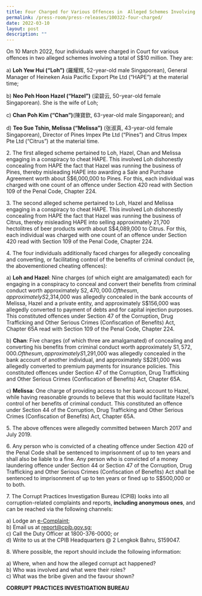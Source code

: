 ```yaml
---
title: Four Charged for Various Offences in  Alleged Schemes Involving S$10 Million
permalink: /press-room/press-releases/100322-four-charged/
date: 2022-03-10
layout: post
description: ""
---
```

On 10 March 2022, four individuals were charged in Court for various offences in two alleged schemes involving a total of S$10 million. They are: 

a)	 **Loh Yew Hui (“Loh”)** (羅耀辉, 52-year-old male Singaporean), General Manager of Heineken Asia Pacific Export Pte Ltd (“HAPE”) at the material time; <br>

b)	**Neo Peh Hoon Hazel (“Hazel”)** (梁碧云, 50-year-old female Singaporean). She is the wife of Loh;<br>

c)	**Chan Poh Kim (“Chan”)**(陳寶欽, 63-year-old male Singaporean); and<br>

d)	**Teo Sue Tshin, Melissa (“Melissa”)** (张淑真, 43-year-old female Singaporean), Director of Pines Impex Pte Ltd (“Pines”) and Citrus Impex Pte Ltd (“Citrus”) at the material time.

2\.	The first alleged scheme pertained to Loh, Hazel, Chan and Melissa engaging in a conspiracy to cheat HAPE. This involved Loh dishonestly concealing from HAPE the fact that Hazel was running the business of Pines, thereby misleading HAPE into awarding a Sale and Purchase Agreement worth about S$6,000,000 to Pines. For this, each individual was charged with one count of an offence under Section 420 read with Section 109 of the Penal Code, Chapter 224.

3\.	The second alleged scheme pertained to Loh, Hazel and Melissa engaging in a conspiracy to cheat HAPE. This involved Loh dishonestly concealing from HAPE the fact that Hazel was running the business of Citrus, thereby misleading HAPE into selling approximately 21,700 hectolitres of beer products worth about S$4,089,000 to Citrus. For this, each individual was charged with one count of an offence under Section 420 read with Section 109 of the Penal Code, Chapter 224.

4\.	The four individuals additionally faced charges for allegedly concealing and converting, or facilitating control of the benefits of criminal conduct (ie, the abovementioned cheating offences):

a)	**Loh and Hazel**: Nine charges (of which eight are amalgamated) each for engaging in a conspiracy to conceal and convert their benefits from criminal conduct worth approximately S$2,470,000. Of the sum, approximately S$2,314,000 was allegedly concealed in the bank accounts of Melissa, Hazel and a private entity, and approximately S$156,000 was allegedly converted to payment of debts and for capital injection purposes. This constituted offences under Section 47 of the Corruption, Drug Trafficking and Other Serious Crimes (Confiscation of Benefits) Act, Chapter 65A read with Section 109 of the Penal Code, Chapter 224.

b)	**Chan**: Five charges (of which three are amalgamated) of concealing and converting his benefits from criminal conduct worth approximately S$1,572,000. Of the sum, approximately S$1,291,000 was allegedly concealed in the bank account of another individual, and approximately S$281,000 was allegedly converted to premium payments for insurance policies. This constituted offences under Section 47 of the Corruption, Drug Trafficking and Other Serious Crimes (Confiscation of Benefits) Act, Chapter 65A. 

c)	**Melissa**: One charge of providing access to her bank account to Hazel, while having reasonable grounds to believe that this would facilitate Hazel’s control of her benefits of criminal conduct. This constituted an offence under Section 44 of the Corruption, Drug Trafficking and Other Serious Crimes (Confiscation of Benefits) Act, Chapter 65A.

5\.	The above offences were allegedly committed between March 2017 and July 2019.

6\.	Any person who is convicted of a cheating offence under Section 420 of the Penal Code shall be sentenced to imprisonment of up to ten years and shall also be liable to a fine. Any person who is convicted of a money laundering offence under Section 44 or Section 47 of the Corruption, Drug Trafficking and Other Serious Crimes (Confiscation of Benefits) Act shall be sentenced to imprisonment of up to ten years or fined up to S$500,000 or to both.

7\.        The Corrupt Practices Investigation Bureau (CPIB) looks into all corruption-related complaints and reports, **including anonymous ones**, and can be reached via the following channels:

a) Lodge an [e-Complaint](/e-services/e-complaint-for-corrupt-conduct);<br>
b) Email us at <a href="mailto:report@cpib.gov.sg" class="spamspan">report@cpib.gov.sg</a>;<br>
c) Call the Duty Officer at 1800-376-0000; or<br>
d) Write to us at the CPIB Headquarters @ 2 Lengkok Bahru, S159047.

8\.	Where possible, the report should include the following information:

a) Where, when and how the alleged corrupt act happened?<br>
b) Who was involved and what were their roles?<br>
c) What was the bribe given and the favour shown?

**CORRUPT PRACTICES INVESTIGATION BUREAU**